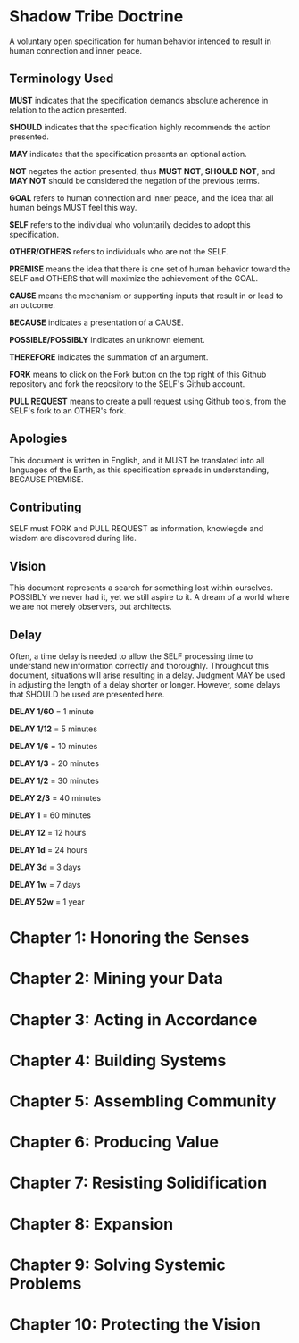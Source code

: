 # Shadow Tribe Doctrine

A voluntary open specification for human behavior intended to result in human connection and inner peace.

## Terminology Used

**MUST** indicates that the specification demands absolute adherence in relation to the action presented.

**SHOULD** indicates that the specification highly recommends the action presented.

**MAY** indicates that the specification presents an optional action.

**NOT** negates the action presented, thus **MUST NOT**, **SHOULD NOT**, and **MAY NOT** should be considered the negation of the previous terms.

**GOAL** refers to human connection and inner peace, and the idea that all human beings MUST feel this way.

**SELF** refers to the individual who voluntarily decides to adopt this specification.

**OTHER/OTHERS** refers to individuals who are not the SELF.

**PREMISE** means the idea that there is one set of human behavior toward the SELF and OTHERS that will maximize the achievement of the GOAL.

**CAUSE** means the mechanism or supporting inputs that result in or lead to an outcome.

**BECAUSE** indicates a presentation of a CAUSE.

**POSSIBLE/POSSIBLY** indicates an unknown element.

**THEREFORE** indicates the summation of an argument.

**FORK** means to click on the Fork button on the top right of this Github repository and fork the repository to the SELF's Github account.

**PULL REQUEST** means to create a pull request using Github tools, from the SELF's fork to an OTHER's fork.

## Apologies

This document is written in English, and it MUST be translated into all languages of the Earth, as this specification spreads in understanding, BECAUSE PREMISE.

## Contributing

SELF must FORK and PULL REQUEST as information, knowlegde and wisdom are discovered during life.

## Vision

This document represents a search for something lost within ourselves. POSSIBLY we never had it, yet we still aspire to it. A dream of a world where we are not merely observers, but architects.

## Delay

Often, a time delay is needed to allow the SELF processing time to understand new information correctly and thoroughly. Throughout this document, situations will arise resulting in a delay. Judgment MAY be used in adjusting the length of a delay shorter or longer. However, some delays that SHOULD be used are presented here.

**DELAY 1/60** = 1 minute

**DELAY 1/12** = 5 minutes

**DELAY 1/6** = 10 minutes

**DELAY 1/3** = 20 minutes

**DELAY 1/2** = 30 minutes

**DELAY 2/3** = 40 minutes

**DELAY 1** = 60 minutes

**DELAY 12** = 12 hours

**DELAY 1d** = 24 hours

**DELAY 3d** = 3 days

**DELAY 1w** = 7 days

**DELAY 52w** = 1 year

# Chapter 1: Honoring the Senses

# Chapter 2: Mining your Data

# Chapter 3: Acting in Accordance

# Chapter 4: Building Systems

# Chapter 5: Assembling Community

# Chapter 6: Producing Value

# Chapter 7: Resisting Solidification

# Chapter 8: Expansion

# Chapter 9: Solving Systemic Problems

# Chapter 10: Protecting the Vision
